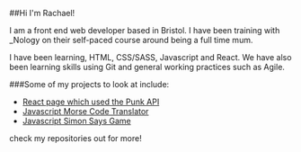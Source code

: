 ##Hi I'm Rachael!


I am a front end web developer based in Bristol. I have been training with _Nology on their self-paced course around being a full time mum. 


I have been learning, HTML, CSS/SASS, Javascript and React. We have also been learning skills using Git and general working practices such as Agile.


###Some of my projects to look at include:

* [React page which used the Punk API](https://github.com/rstevens92/ReactPunkIpaChallenge "React Punk API")
* [Javascript Morse Code Translator](https://github.com/rstevens92/morse-code-challenge "Morse Code Translator")
* [Javascript Simon Says Game](https://github.com/rstevens92/Simon-Says-Game "Simon Says")

check my repositories out for more!
